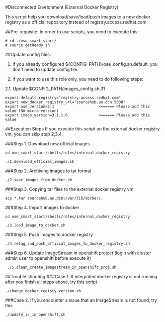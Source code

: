 #Disconnected Envrionment (External Docker Registry)

This script help you download/save/load/push images to a new docker registry as a official repository instead of registry.access.redhat.com

##Pre-requisite:
In order to use scripts, you need to execute this:
~~~
# cd ./ose_smart_start/
# source getReady.sh 
~~~ 


##Update config files:
1. If you already configured ${CONFIG_PATH}/ose_config.sh.default, you don't need to update config file.

2. If you want to use this role only, you need to do following steps:
   
2.1. Update $CONFIG_PATH/images_config.sh.31
~~~
export default_registry="registry.access.redhat.com"
export new_docker_registry_url="sourcehub.ao.dcn:5000"
export ose_version=3.1                    <====== Please add this value (No micro version)
export image_version=3.1.1.6              <====== Please add this value
~~~


##Execution Steps
If you execute this script on the external docker registry vm, you can skip step 2,3,4.

###Step 1. Download new official images 
~~~
cd ose_smart_start/shells/roles/internal_docker_registry

./1.download_official_images.sh
~~~

###Step 2. Archiving images to tar format
~~~
./2.save_images_from_docker.sh
~~~

###Step 3. Copying tar files to the external docker registry vm
~~~
scp *.tar sourcehub.ao.dcn:/var/lib/docker/.
~~~

###Step 4. Import images to docker 
~~~
cd ose_smart_start/shells/roles/internal_docker_registry
 
./3.load_image_to_docker.sh
~~~

###Step 5. Push images to docker registry 
~~~
./4.retag_and_push_official_images_to_docker_registry.sh
~~~

###Step 6. Update ImageStream in openshift project  (login with cluster admin user to openshift before execute it)
~~~
 ./5.clean_create_imagestream_in_openshift_proj.sh
~~~

##Trouble shooting
###Case 1. If integrated docker registry is not running after you finish all steps above, try this script
~~~
./change_docker_registy_version.sh
~~~

###Case 2. If you encounter a issue that an ImageStream is not found, try this
~~~
./update_is_in_openshift.sh
~~~
